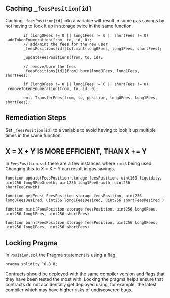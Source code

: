 ## Caching `_feesPosition[id]`

Caching `_feesPosition[id]` into a variable will result in some gas savings by not having to look it up in storage twice in the same function.

``` solidity
        if (long0Fees != 0 || long1Fees != 0 || shortFees != 0) _addTokenEnumeration(from, to, id, 0);
        // add/mint the fees for the new user
        _feesPositions[id][to].mint(long0Fees, long1Fees, shortFees);

        _updateFeesPositions(from, to, id);

        // remove/burn the fees
        _feesPositions[id][from].burn(long0Fees, long1Fees, shortFees);

        if (long0Fees != 0 || long1Fees != 0 || shortFees != 0) _removeTokenEnumeration(from, to, id, 0);

        emit TransferFees(from, to, position, long0Fees, long1Fees, shortFees);
```

## Remediation Steps

Set `_feesPosition[id]` to a variable to avoid having to look it up multiple times in the same function.

## X = X + Y IS MORE EFFICIENT, THAN X  += Y

In `FeesPosition.sol` there are a few instances where += is being used. Changing this to X = X + Y can result in gas savings.

`function update(FeesPosition storage feesPosition, uint160 liquidity, uint256 long0FeeGrowth, uint256 long1FeeGrowth, uint256 shortFeeGrowth)`

`function getFees(
        FeesPosition storage feesPosition,
        uint256 long0FeesDesired,
        uint256 long1FeesDesired,
        uint256 shortFeesDesired
    ) `

`function mint(FeesPosition storage feesPosition, uint256 long0Fees, uint256 long1Fees, uint256 shortFees)`

`function burn(FeesPosition storage feesPosition, uint256 long0Fees, uint256 long1Fees, uint256 shortFees)`

## Locking Pragma

In `Position.sol` the Pragma statement is using a flag.

``` solidity
pragma solidity ^0.8.8; 
```

Contracts should be deployed with the same compiler version and flags that they have been tested the most with. Locking the pragma helps ensure that contracts do not accidentally get deployed using, for example, the latest compiler which may have higher risks of undiscovered bugs.

## 

